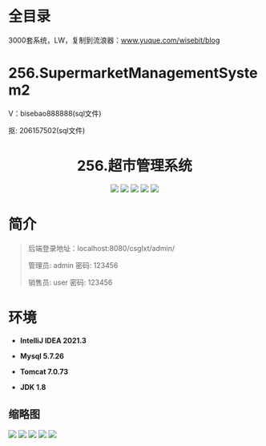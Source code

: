 # 全目录

3000套系统，LW，复制到流浪器：www.yuque.com/wisebit/blog

# 256.SupermarketManagementSystem2

<p>V：bisebao888888(sql文件)</p>
<p>抠: 206157502(sql文件)</p>

<p><h1 align="center">256.超市管理系统</h1></p>


<p align="center">
	<img src="https://img.shields.io/badge/jdk-1.8-orange.svg"/>
    <img src="https://img.shields.io/badge/spring-5.x-lightgrey.svg"/>
    <img src="https://img.shields.io/badge/springmvc-3.x-blue.svg"/>
    <img src="https://img.shields.io/badge/jsp-3.x-blue.svg"/>
    <img src="https://img.shields.io/badge/mybatis-5.x-yellow.svg"/>
</p>

# 简介
>
> 
>
> 后端登录地址：localhost:8080/csglxt/admin/
>
> 管理员: admin   密码: 123456
> 
> 销售员: user   密码: 123456
>

# 环境

- <b>IntelliJ IDEA 2021.3</b>

- <b>Mysql 5.7.26</b>

- <b>Tomcat 7.0.73</b>

- <b>JDK 1.8</b>




## 缩略图

![](https://bitwise.oss-cn-heyuan.aliyuncs.com/2024/9/10/c05217f6-8732-483a-b5e7-1127d0e7655a.png)
![](https://bitwise.oss-cn-heyuan.aliyuncs.com/2024/9/10/c3a6c642-4703-425b-a407-b1f4762964d5.png)
![](https://bitwise.oss-cn-heyuan.aliyuncs.com/2024/9/10/2e5e085a-ccd6-4653-b9fa-16bab29e609c.png)
![](https://bitwise.oss-cn-heyuan.aliyuncs.com/2024/9/10/7ff16c81-c5cc-464c-9f3d-b024ae051db8.png)
![](https://bitwise.oss-cn-heyuan.aliyuncs.com/2024/9/10/c236f255-6645-462d-b6eb-029d12991a51.png)




